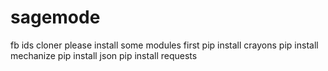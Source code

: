 # sagemode
fb ids cloner
please install some modules first 
pip install crayons
pip install mechanize
pip install json
pip install requests

